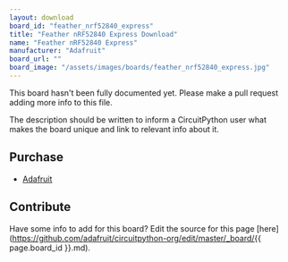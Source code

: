 ```yaml
---
layout: download
board_id: "feather_nrf52840_express"
title: "Feather nRF52840 Express Download"
name: "Feather nRF52840 Express"
manufacturer: "Adafruit"
board_url: ""
board_image: "/assets/images/boards/feather_nrf52840_express.jpg"
---
```


This board hasn't been fully documented yet. Please make a pull request adding more info to this file.

The description should be written to inform a CircuitPython user what makes the board unique and link to relevant info about it.

## Purchase
* [Adafruit](https://www.adafruit.com/product/4062)

## Contribute

Have some info to add for this board? Edit the source for this page [here](https://github.com/adafruit/circuitpython-org/edit/master/_board/{{ page.board_id }}.md).
